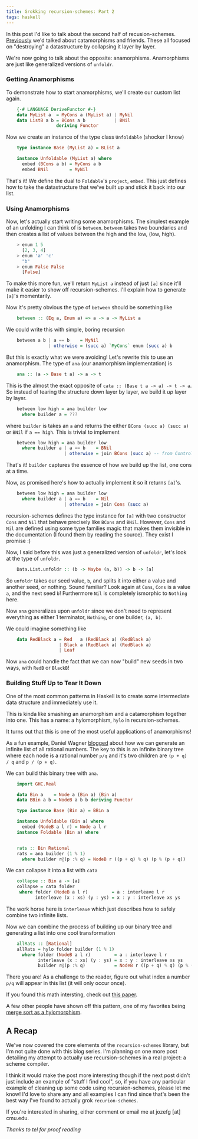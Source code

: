 ```yaml
---
title: Grokking recursion-schemes: Part 2
tags: haskell
---
```


In this post I'd like to talk about the second half of
recusion-schemes. [Previously](posts/2014-05-19-like-recursion-but-cooler.html)
we'd talked about catamorphisms and friends. These all focused on
"destroying" a datastructure by collapsing it layer by layer.

We're now going to talk about the opposite: anamorphisms. Anamorphisms
are just like generalized versions of `unfoldr`.

### Getting Anamorphisms
To demonstrate how to start anamorphisms, we'll create our custom list again.

``` haskell
    {-# LANGUAGE DeriveFunctor #-}
    data MyList a  = MyCons a (MyList a) | MyNil
    data ListB a b = BCons a b           | BNil
                   deriving Functor
```

Now we create an instance of the type class `Unfoldable` (shocker I know)

``` haskell
    type instance Base (MyList a) = BList a

    instance Unfoldable (MyList a) where
      embed (BCons a b) = MyCons a b
      embed BNil        = MyNil
```

That's it! We define the dual to `Foldable`'s `project`, `embed`. This just defines
how to take the datastructure that we've built up and stick it back into our list.

### Using Anamorphisms
Now, let's actually start writing some anamorphisms. The simplest example of an
unfolding I can think of is `between`. `between` takes two boundaries and then creates
a list of values between the high and the low, (low, high).

``` haskell
    > enum 1 5
      [2, 3, 4]
    > enum 'a' 'c'
      "b"
    > enum False False
      [False]
```

To make this more fun, we'll return `MyList a` instead of just `[a]` since it'll
make it easier to show off recursion-schemes. I'll explain how to generate `[a]`'s momentarily.

Now it's pretty obvious the type of `between` should be something like

``` haskell
    between :: (Eq a, Enum a) => a -> a -> MyList a
```

We could write this with simple, boring recursion

``` haskell
    between a b | a == b    = MyNil
                | otherwise = (succ a) `MyCons` enum (succ a) b
```

But this is exactly what we were avoiding! Let's rewrite this to use
an anamorphism. The type of `ana` (our anamorphism implementation) is

``` haskell
    ana :: (a -> Base t a) -> a -> t
```

This is the almost the exact opposite of `cata :: (Base t a -> a) -> t -> a`. So instead
of tearing the structure down layer by layer, we build it *up* layer by layer.

``` haskell
    between low high = ana builder low
      where builder a = ???
```

where `builder` is takes an `a` and returns the either `BCons (succ a) (succ a)`
or `BNil` if `a == high`. This is trivial to implement

``` haskell
    between low high = ana builder low
      where builder a | a == b    = BNil
                      | otherwise = join BCons (succ a) -- from Control.Monad
```

That's it! `builder` captures the essence of how we build up the list, one cons at a
time.

Now, as promised here's how to actually implement it so it returns `[a]`'s.

``` haskell
    between low high = ana builder low
      where builder a | a == b    = Nil
                      | otherwise = join Cons (succ a)
```

recursion-schemes defines the type instance for `[a]` with two constructor
`Cons` and `Nil` that behave precisely like `BCons` and `BNil`. However,
`Cons` and `Nil` are defined using some type families magic that makes them
invisible in the documentation (I found them by reading the source). They
exist I promise :)

Now, I said before this was just a generalized version of `unfoldr`,
let's look at the type of `unfoldr`.

``` haskell
    Data.List.unfoldr :: (b -> Maybe (a, b)) -> b -> [a]
```

So `unfoldr` takes our seed value, `b`, and splits it into either a
value and another seed, or nothing. Sound familiar? Look again at
`Cons`, `Cons` is a value `a`, and the next seed `b`! Furthermore
`Nil` is completely ismorphic to `Nothing` here.

Now `ana` generalizes upon `unfoldr` since we don't need to represent
everything as either 1 terminator, `Nothing`, or one builder, `(a,
b)`.

We could imagine something like

``` haskell
    data RedBlack a = Red   a (RedBlack a) (RedBlack a)
                    | Black a (RedBlack a) (RedBlack a)
                    | Leaf
```

Now `ana` could handle the fact that we can now "build" new seeds in
two ways, with `RedB` or `BlackB`!

### Building Stuff Up to Tear It Down
One of the most common patterns in Haskell is to create some
intermediate data structure and immediately use it.

This is kinda like smashing an anamorphism and a catamorphism together into
one. This has a name: a hylomorphism, `hylo` in recursion-schemes.

It turns out that this is one of the most useful applications of anamorphisms!

As a fun example, Daniel Wagner [blogged](http://mathlesstraveled.com/2008/01/07/recounting-the-rationals-part-ii-fractions-grow-on-trees/)
about how we
can generate an infinite list of all rational numbers. The key to this
is an infinite binary tree where each node is a rational number `p/q` and
it's two children are `(p + q) / q` and `p / (p + q)`.

We can build this binary tree with `ana`.

``` haskell
    import GHC.Real

    data Bin a    = Node a (Bin a) (Bin a)
    data BBin a b = NodeB a b b deriving Functor

    type instance Base (Bin a) = BBin a

    instance Unfoldable (Bin a) where
      embed (NodeB a l r) = Node a l r
    instance Foldable (Bin a) where


    rats :: Bin Rational
    rats = ana builder (1 % 1)
      where builder r@(p :% q) = NodeB r ((p + q) % q) (p % (p + q))
```

We can collapse it into a list with `cata`

``` haskell
    collapse :: Bin a -> [a]
    collapse = cata folder
     where folder (NodeB a l r)         = a : interleave l r
           interleave (x : xs) (y : ys) = x : y : interleave xs ys
```

The work horse here is `interleave` which just describes how to safely combine
two infinite lists.

Now we can combine the process of building up our binary tree and generating a list
into one cool transformation

``` haskell
    allRats :: [Rational]
    allRats = hylo folder builder (1 % 1)
      where folder (NodeB a l r)         = a : interleave l r
            interleave (x : xs) (y : ys) = x : y : interleave xs ys
            builder r@(p :% q)           = NodeB r ((p + q) % q) (p % (p + q))
```

There you are! As a challenge to the reader, figure out what
index a number `p/q` will appear in this list (it will only occur once).

If you found this math intersting, check out
[this paper](http://www.cs.ox.ac.uk/jeremy.gibbons/publications/rationals.pdf).

A few other people have shown off this pattern, one of my favorites
being [merge sort as a hylomorphism](http://fho.f12n.de/posts/2014-05-07-dont-fear-the-cat.html).

## A Recap

We've now covered the core elements of the `recursion-schemes` library, but I'm not
quite done with this blog series. I'm planning on one more post detailing my attempt
to actually use recursion-schemes in a real project: a scheme compiler.

I think it
would make the post more interesting though if the next post didn't just include
an example of "stuff I find cool", so, if you have any particular example of cleaning
up some code using recursion-schemes, please let me know! I'd love to share any
and all examples I can find since that's been the best way I've found to actually
grok `recurion-schemes`.

If you're interested in sharing, either comment or email me at jozefg [at] cmu.edu.

*Thanks to tel for proof reading*
